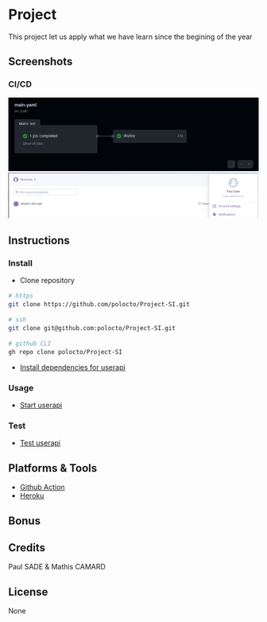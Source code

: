# Project
This project let us apply what we have learn since the begining of the year

## Screenshots
### CI/CD
![Github Action](./image/githubAction.png)
![Heroku Integration](./image/heroku.png)


## Instructions
### Install
- Clone repository
```sh
# https
git clone https://github.com/polocto/Project-SI.git
```
```sh
# ssh
git clone git@github.com:polocto/Project-SI.git
```
```sh
# github CLI
gh repo clone polocto/Project-SI
```
- [Install dependencies for userapi](./userapi/README.md#installation)

### Usage
- [Start userapi](./userapi/README.md#usage)
### Test
- [Test userapi](./userapi/README.md#testing)

## Platforms & Tools
- [Github Action](https://github.com/polocto/Project-SI/actions)
- [Heroku](https://dashboard.heroku.com/apps)

## Bonus

## Credits
Paul SADE & Mathis CAMARD

## License
None
